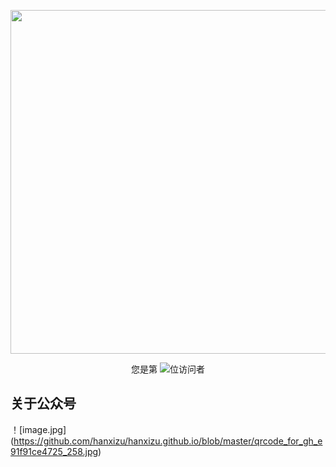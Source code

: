

<p align="center"> 
  <img src="https://github-readme-stats.vercel.app/api?username=hanxizu&show_icons=true&theme=radical&hide_border=true" width="550"/>
</p>
<p align="center"> 
  您是第  <img src="https://profile-counter.glitch.me/hanxizu/count.svg" />位访问者
</p>
<p align="center"> 

</p> 


## 关于公众号

！[image.jpg] (https://github.com/hanxizu/hanxizu.github.io/blob/master/qrcode_for_gh_e91f91ce4725_258.jpg)